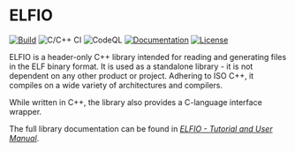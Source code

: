 # ELFIO

[![Build](https://travis-ci.com/serge1/ELFIO.svg?branch=master)](https://travis-ci.com/serge1/ELFIO)
![C/C++ CI](https://github.com/serge1/ELFIO/workflows/C/C++%20CI/badge.svg)
![CodeQL](https://github.com/serge1/ELFIO/workflows/CodeQL/badge.svg)
[![Documentation](https://img.shields.io/badge/doc-download-brightgreen)](http://elfio.sourceforge.net/elfio.pdf)
[![License](https://img.shields.io/badge/License-MIT-brightgreen.svg)](https://github.com/serge1/ELFIO/blob/master/COPYING)

ELFIO is a header-only C++ library intended for reading and generating
files in the ELF binary format. It is used as a standalone library - it is not
dependent on any other product or project. Adhering to ISO C++, it compiles on
a wide variety of architectures and compilers.

While written in C++, the library also provides a C-language interface wrapper.

The full library documentation can be found in *[ELFIO - Tutorial and User Manual](http://elfio.sourceforge.net/elfio.pdf)*.
